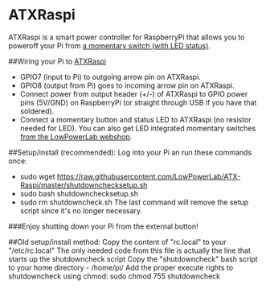 ATXRaspi
=========

ATXRaspi is a smart power controller for RaspberryPi that allows you to poweroff your Pi from [a momentary switch (with LED status)](https://lowpowerlab.com/shop/LEDSwitch).

##Wiring your Pi to [ATXRaspi](http://www.lowpowerlab.com/atxraspi)
- GPIO7 (input to Pi) to outgoing arrow pin on ATXRaspi.
- GPIO8 (output from Pi) goes to incoming arrow pin on ATXRaspi.
- Connect power from output header (+/-) of ATXRaspi to GPIO power pins (5V/GND) on RaspberryPi (or straight through USB if you have that soldered).
- Connect a momentary button and status LED to ATXRaspi (no resistor needed for LED). You can also get LED integrated momentary switches [from the LowPowerLab webshop](https://lowpowerlab.com/shop/LEDSwitch).

##Setup/install (recommended):
Log into your Pi an run these commands once:
- sudo wget https://raw.githubusercontent.com/LowPowerLab/ATX-Raspi/master/shutdownchecksetup.sh
- sudo bash shutdownchecksetup.sh
- sudo rm shutdowncheck.sh
The last command will remove the setup script since it's no longer necessary.

###Enjoy shutting down your Pi from the external button!

##Old setup/install method:
Copy the content of "rc.local" to your "/etc/rc.local"
The only needed code from this file is actually the line that starts up the shutdowncheck script
Copy the "shutdowncheck" bash script to your home directory - /home/pi/
Add the proper execute rights to shutdowncheck using chmod: sudo chmod 755 shutdowncheck